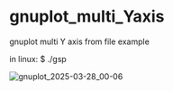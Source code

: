# gnuplot_multi_Yaxis

gnuplot multi Y axis from file example

in linux:
$ ./gsp

![gnuplot_2025-03-28_00-06](https://github.com/user-attachments/assets/1aee23db-c58a-4290-bebe-b87ec51ee9d5)
